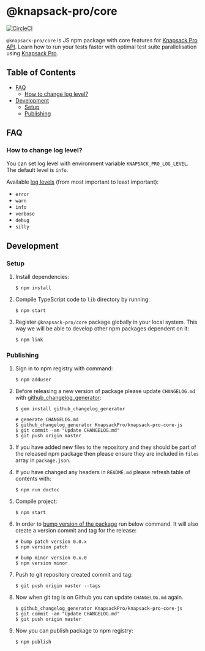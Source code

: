 # @knapsack-pro/core

[![CircleCI](https://circleci.com/gh/KnapsackPro/knapsack-pro-core-js.svg?style=svg)](https://circleci.com/gh/KnapsackPro/knapsack-pro-core-js)

`@knapsack-pro/core` is JS npm package with core features for [Knapsack Pro API](https://docs.knapsackpro.com/api/).
Learn how to run your tests faster with optimal test suite parallelisation using [Knapsack Pro](https://knapsackpro.com).

<!-- START doctoc generated TOC please keep comment here to allow auto update -->
<!-- DON'T EDIT THIS SECTION, INSTEAD RE-RUN doctoc TO UPDATE -->
## Table of Contents

- [FAQ](#faq)
  - [How to change log level?](#how-to-change-log-level)
- [Development](#development)
  - [Setup](#setup)
  - [Publishing](#publishing)

<!-- END doctoc generated TOC please keep comment here to allow auto update -->

## FAQ

### How to change log level?

You can set log level with environment variable `KNAPSACK_PRO_LOG_LEVEL`.
The default level is `info`.

Available [log levels](https://github.com/winstonjs/winston#logging) (from most important to least important):

* `error`
* `warn`
* `info`
* `verbose`
* `debug`
* `silly`

## Development

### Setup

1. Install dependencies:

    ```
    $ npm install
    ```

2. Compile TypeScript code to `lib` directory by running:

    ```
    $ npm start
    ```

3. Register `@knapsack-pro/core` package globally in your local system. This way we will be able to develop other npm packages dependent on it:

    ```
    $ npm link
    ```

### Publishing

1. Sign in to npm registry with command:

    ```
    $ npm adduser
    ```

2. Before releasing a new version of package please update `CHANGELOG.md` with [github_changelog_generator](https://github.com/github-changelog-generator/github-changelog-generator):

    ```
    $ gem install github_changelog_generator

    # generate CHANGELOG.md
    $ github_changelog_generator KnapsackPro/knapsack-pro-core-js
    $ git commit -am "Update CHANGELOG.md"
    $ git push origin master
    ```

3. If you have added new files to the repository and they should be part of the released npm package then please ensure they are included in `files` array in `package.json`.

4. If you have changed any headers in `README.md` please refresh table of contents with:

    ```
    $ npm run doctoc
    ```

5. Compile project:

    ```
    $ npm start
    ```

6. In order to [bump version of the package](https://docs.npmjs.com/cli/version) run below command. It will also create a version commit and tag for the release:

    ```
    # bump patch version 0.0.x
    $ npm version patch

    # bump minor version 0.x.0
    $ npm version minor
    ```

7. Push to git repository created commit and tag:

    ```
    $ git push origin master --tags
    ```

8. Now when git tag is on Github you can update `CHANGELOG.md` again.

    ```
    $ github_changelog_generator KnapsackPro/knapsack-pro-core-js
    $ git commit -am "Update CHANGELOG.md"
    $ git push origin master
    ```

9. Now you can publish package to npm registry:

    ```
    $ npm publish
    ```
